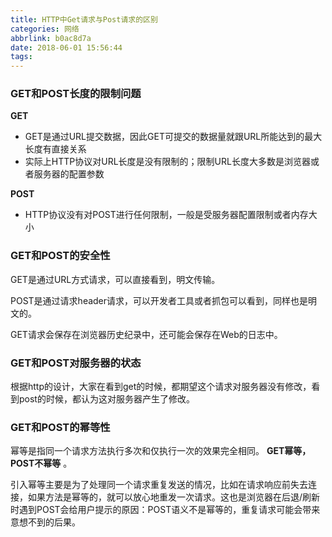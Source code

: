 ```yaml
---
title: HTTP中Get请求与Post请求的区别
categories: 网络
abbrlink: b0ac8d7a
date: 2018-06-01 15:56:44
tags:
---
```


### GET和POST长度的限制问题

**GET**

- GET是通过URL提交数据，因此GET可提交的数据量就跟URL所能达到的最大长度有直接关系
- 实际上HTTP协议对URL长度是没有限制的；限制URL长度大多数是浏览器或者服务器的配置参数

**POST**

- HTTP协议没有对POST进行任何限制，一般是受服务器配置限制或者内存大小

### GET和POST的安全性

GET是通过URL方式请求，可以直接看到，明文传输。 

POST是通过请求header请求，可以开发者工具或者抓包可以看到，同样也是明文的。

GET请求会保存在浏览器历史纪录中，还可能会保存在Web的日志中。

### GET和POST对服务器的状态

根据http的设计，大家在看到get的时候，都期望这个请求对服务器没有修改，看到post的时候，都认为这对服务器产生了修改。 

<!-- more --> 

### GET和POST的幂等性

幂等是指同一个请求方法执行多次和仅执行一次的效果完全相同。 **GET幂等，POST不幂等** 。

引入幂等主要是为了处理同一个请求重复发送的情况，比如在请求响应前失去连接，如果方法是幂等的，就可以放心地重发一次请求。这也是浏览器在后退/刷新时遇到POST会给用户提示的原因：POST语义不是幂等的，重复请求可能会带来意想不到的后果。 